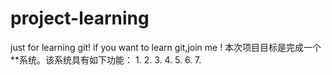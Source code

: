 # project-learning
just for learning git!
if you want to learn git,join me !
本次项目目标是完成一个**系统。该系统具有如下功能：
1.
2.
3.
4.
5.
6.
7.
